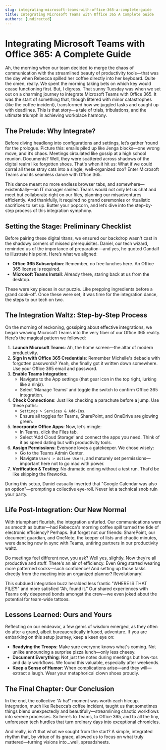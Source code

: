 ```yaml
---
slug: integrating-microsoft-teams-with-office-365-a-complete-guide
title: Integrating Microsoft Teams with Office 365 A Complete Guide
authors: [undirected]
---
```



# Integrating Microsoft Teams with Office 365: A Complete Guide

Ah, the morning when our team decided to merge the chaos of communication with the streamlined beauty of productivity tools—that was the day when Rebecca spilled her coffee directly into her keyboard. Quite the omen, really. We spent the morning taking bets on which key would cease functioning first. But, I digress. That sunny Tuesday was when we set out on a charming journey to integrate Microsoft Teams with Office 365. It was the start of something that, though littered with minor catastrophes (like the coffee incident), transformed how we juggled tasks and caught up with deadlines. This is that story—a tale of trials, tribulations, and the ultimate triumph in achieving workplace harmony.

## The Prelude: Why Integrate?

Before diving headlong into configurations and settings, let’s gather ‘round for the prologue. Picture this: emails piled up like Jenga blocks—one wrong move, and it’s chaos. Meetings circulated like gossip at a high school reunion. Documents? Well, they were scattered across shadows of the digital realm like forgotten shoes. That's when it hit us: What if we could corral all these stray cats into a single, well-organized zoo? Enter Microsoft Teams and its seamless dance with Office 365.

This dance meant no more endless browser tabs, and somewhere—existentially—an IT manager smiled. Teams would not only let us chat and meet but collaborate right on our files, planning our misadventures efficiently. And thankfully, it required no grand ceremonies or ritualistic sacrifices to set up. Butter your popcorn, and let’s dive into the step-by-step process of this integration symphony.

## Setting the Stage: Preliminary Checklist

Before pairing these digital titans, we ensured our backdrop wasn't cast in the shadowy corners of missed prerequisites. Daniel, our tech wizard, reminded us of the importance of preparation—and yes, he quoted Gandalf to illustrate his point. Here’s what we aligned:

- **Office 365 Subscription**: Remember, no free lunches here. An Office 365 license is required.
- **Microsoft Teams Install**: Already there, staring back at us from the desktop.

These were key pieces in our puzzle. Like prepping ingredients before a grand cook-off. Once these were set, it was time for the integration dance, the steps to our tech on two.

## The Integration Waltz: Step-by-Step Process

On the morning of reckoning, gossiping about effective integrations, we began weaving Microsoft Teams into the very fiber of our Office 365 reality. Here’s the magical pattern we followed:

1. **Launch Microsoft Teams**: Ah, the home screen—the altar of modern productivity.
2. **Sign In with Office 365 Credentials**: Remember Michelle's debacle with forgotten passwords? Yeah, she finally got it written down somewhere. Use your Office 365 email and password.
3. **Enable Teams Integration**:
   - Navigate to the App settings (that gear icon in the top right, lurking like a ninja).
   - Select ‘Manage Teams’ and toggle the switch to confirm Office 365 integration.
4. **Check Connections**: Just like checking a parachute before a jump. Use these paths:
   - `Settings > Services & Add-Ins`.
   - Ensure all toggles for Teams, SharePoint, and OneDrive are glowing green.
5. **Incorporate Office Apps**: Now, let’s mingle:
   - In Teams, click the Files tab.
   - Select ‘Add Cloud Storage’ and connect the apps you need. Think of it as speed dating but with productivity tools.
6. **Assign Permissions**: Everyone loves a gatekeeper. We chose wisely:
   - Go to the Teams Admin Center.
   - Navigate `Users > Active Users`, and maturely set permissions—important here not to go mad with power.
7. **Verification & Testing**: No dramatic ending without a test run. That’d be like skipping the fireworks.

During this setup, Daniel casually inserted that "Google Calendar was also an option"—prompting a collective eye-roll. Never let a technical snob ruin your party. 

## Life Post-Integration: Our New Normal

With triumphant flourish, the integration unfurled. Our communications were as smooth as butter—had Rebecca's morning coffee spill turned the tide of electronic efficiency? Perhaps. But forget not our friends: SharePoint, our document guardian, and OneNote, the keeper of lists and chaotic minutes, were dancing now in sync with Teams, untiring partners in our productivity waltz.

Do meetings feel different now, you ask? Well yes, slightly. Now they’re all productive and stuff. There's an air of efficiency. Even Greg started wearing more patterned socks—such confidence! And setting up those tasks directly from the meeting into an organized planner? Revolutionary!

This subdued integration buzz heralded less frantic "WHERE IS THAT FILE?!" and more satisfied “Ah, found it.” Our shared experiences with Teams only deepened bonds amongst the crew—we even joked about the potential for team-wide tattoos. 

## Lessons Learned: Ours and Yours

Reflecting on our endeavor, a few gems of wisdom emerged, as they often do after a grand, albeit bureaucratically infused, adventure. If you are embarking on this setup journey, keep a keen eye on:

- **Readying the Troops**: Make sure everyone knows what's coming. Not unlike announcing a surprise pizza lunch—only less cheesy.
- **Document Everything**: Not just the notes during meetings but how-tos and daily workflows. We found this valuable, especially after weekends.
- **Keep a Sense of Humor**: When complications arise—and they will—extract a laugh. Wear your metaphorical clown shoes proudly. 

## The Final Chapter: Our Conclusion

In the end, the collective “A-ha!” moment was worth each hiccup. Integration, much like Rebecca’s coffee incident, taught us that sometimes things blend unexpectedly and beautifully—streamlining chaotic workflows into serene processes. So here’s to Teams, to Office 365, and to all the tiny, unforeseen tech hurdles that turn ordinary days into exceptional chronicles.

And really, isn’t that what we sought from the start? A simple, integrated rhythm that, by virtue of its grace, allowed us to focus on what truly mattered—turning visions into...well, spreadsheets. 